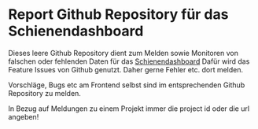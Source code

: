 # Report Github Repository für das Schienendashboard
Dieses leere Github Repository dient zum Melden sowie Monitoren von falschen oder fehlenden Daten für das [Schienendashboard](https://d-b.schienengruen.de/)
Dafür wird das Feature Issues von Github genutzt. Daher gerne Fehler etc. dort melden.

Vorschläge, Bugs etc am Frontend selbst sind im entsprechenden Github Repository zu melden.

In Bezug auf Meldungen zu einem Projekt immer die project id oder die url angeben!
